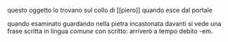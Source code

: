 questo oggetto lo trovano sul collo di [[piero]] quando esce dal portale


quando esaminato
	guardando nella pietra incastonata davanti si vede una frase scritta in lingua *comune* con scritto:
		arriverò a tempo debito -em.